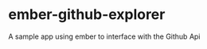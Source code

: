 ember-github-explorer
=====================

A sample app using ember to interface with the Github Api
